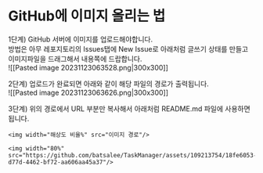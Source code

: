 # GitHub에 이미지 올리는 법

1단계) GitHub 서버에 이미지를 업로드해야합니다.  
방법은 아무 레포지토리의 Issues탭에 New Issue로 아래처럼 글쓰기 상태를 만들고 이미지파일을 드래그해서 내용쪽에 드랍합니다.  
![[Pasted image 20231123063528.png|300x300]]

2단계) 업로드가 완료되면 아래와 같이 해당 파일의 경로가 출력됩니다.  
![[Pasted image 20231123063626.png|300x300]]

3단계) 위의 경로에서 URL 부분만 복사해서 아래처럼 README.md 파일에 사용하면 됩니다.

```
<img width="해상도 비율%" src="이미지 경로"/>
```

```
<img width="80%" src="https://github.com/batsalee/TaskManager/assets/109213754/18fe6053-d77d-4462-bf72-aa606aa45a37"/>
```